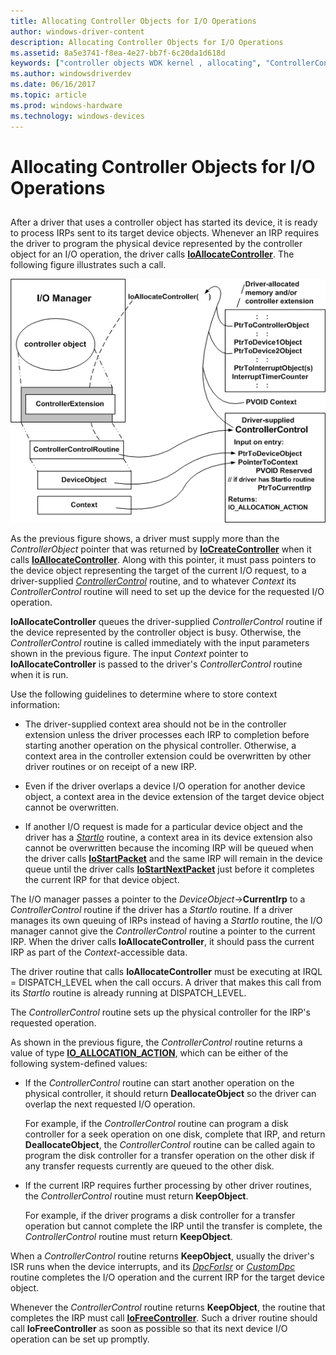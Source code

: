 ```yaml
---
title: Allocating Controller Objects for I/O Operations
author: windows-driver-content
description: Allocating Controller Objects for I/O Operations
ms.assetid: 8a5e3741-f8ea-4e27-bb7f-6c20da1d618d
keywords: ["controller objects WDK kernel , allocating", "ControllerControl routines, controller object allocation", "IoAllocateController", "allocating controller objects"]
ms.author: windowsdriverdev
ms.date: 06/16/2017
ms.topic: article
ms.prod: windows-hardware
ms.technology: windows-devices
---
```


# Allocating Controller Objects for I/O Operations


## <a href="" id="ddk-allocating-controller-objects-for-i-o-operations-kg"></a>


After a driver that uses a controller object has started its device, it is ready to process IRPs sent to its target device objects. Whenever an IRP requires the driver to program the physical device represented by the controller object for an I/O operation, the driver calls [**IoAllocateController**](https://msdn.microsoft.com/library/windows/hardware/ff548224). The following figure illustrates such a call.

![diagram illustrating allocating a controller object for i/o](images/3ctlaloc.png)

As the previous figure shows, a driver must supply more than the *ControllerObject* pointer that was returned by [**IoCreateController**](https://msdn.microsoft.com/library/windows/hardware/ff548395) when it calls [**IoAllocateController**](https://msdn.microsoft.com/library/windows/hardware/ff548224). Along with this pointer, it must pass pointers to the device object representing the target of the current I/O request, to a driver-supplied [*ControllerControl*](https://msdn.microsoft.com/library/windows/hardware/ff542049) routine, and to whatever *Context* its *ControllerControl* routine will need to set up the device for the requested I/O operation.

**IoAllocateController** queues the driver-supplied *ControllerControl* routine if the device represented by the controller object is busy. Otherwise, the *ControllerControl* routine is called immediately with the input parameters shown in the previous figure. The input *Context* pointer to **IoAllocateController** is passed to the driver's *ControllerControl* routine when it is run.

Use the following guidelines to determine where to store context information:

-   The driver-supplied context area should not be in the controller extension unless the driver processes each IRP to completion before starting another operation on the physical controller. Otherwise, a context area in the controller extension could be overwritten by other driver routines or on receipt of a new IRP.

-   Even if the driver overlaps a device I/O operation for another device object, a context area in the device extension of the target device object cannot be overwritten.

-   If another I/O request is made for a particular device object and the driver has a [*StartIo*](https://msdn.microsoft.com/library/windows/hardware/ff563858) routine, a context area in its device extension also cannot be overwritten because the incoming IRP will be queued when the driver calls [**IoStartPacket**](https://msdn.microsoft.com/library/windows/hardware/ff550370) and the same IRP will remain in the device queue until the driver calls [**IoStartNextPacket**](https://msdn.microsoft.com/library/windows/hardware/ff550358) just before it completes the current IRP for that device object.

The I/O manager passes a pointer to the *DeviceObject*-&gt;**CurrentIrp** to a *ControllerControl* routine if the driver has a *StartIo* routine. If a driver manages its own queuing of IRPs instead of having a *StartIo* routine, the I/O manager cannot give the *ControllerControl* routine a pointer to the current IRP. When the driver calls **IoAllocateController**, it should pass the current IRP as part of the *Context*-accessible data.

The driver routine that calls **IoAllocateController** must be executing at IRQL = DISPATCH\_LEVEL when the call occurs. A driver that makes this call from its *StartIo* routine is already running at DISPATCH\_LEVEL.

The *ControllerControl* routine sets up the physical controller for the IRP's requested operation.

As shown in the previous figure, the *ControllerControl* routine returns a value of type [**IO\_ALLOCATION\_ACTION**](https://msdn.microsoft.com/library/windows/hardware/ff550534), which can be either of the following system-defined values:

-   If the *ControllerControl* routine can start another operation on the physical controller, it should return **DeallocateObject** so the driver can overlap the next requested I/O operation.

    For example, if the *ControllerControl* routine can program a disk controller for a seek operation on one disk, complete that IRP, and return **DeallocateObject**, the *ControllerControl* routine can be called again to program the disk controller for a transfer operation on the other disk if any transfer requests currently are queued to the other disk.

-   If the current IRP requires further processing by other driver routines, the *ControllerControl* routine must return **KeepObject**.

    For example, if the driver programs a disk controller for a transfer operation but cannot complete the IRP until the transfer is complete, the *ControllerControl* routine must return **KeepObject**.

When a *ControllerControl* routine returns **KeepObject**, usually the driver's ISR runs when the device interrupts, and its [*DpcForIsr*](https://msdn.microsoft.com/library/windows/hardware/ff544079) or [*CustomDpc*](https://msdn.microsoft.com/library/windows/hardware/ff542972) routine completes the I/O operation and the current IRP for the target device object.

Whenever the *ControllerControl* routine returns **KeepObject**, the routine that completes the IRP must call [**IoFreeController**](https://msdn.microsoft.com/library/windows/hardware/ff549104). Such a driver routine should call **IoFreeController** as soon as possible so that its next device I/O operation can be set up promptly.

 

 




